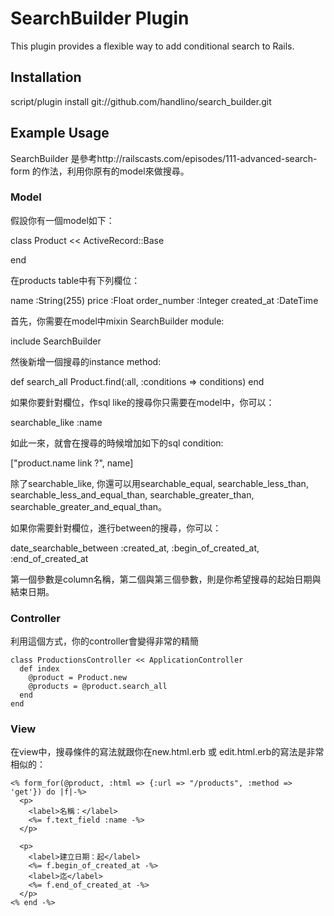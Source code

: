 SearchBuilder Plugin
=============================

This plugin provides a flexible way to add conditional search to Rails.

Installation
-----------------------------

script/plugin install git://github.com/handlino/search_builder.git

Example Usage
-----------------------------

SearchBuilder 是參考http://railscasts.com/episodes/111-advanced-search-form 的作法，利用你原有的model來做搜尋。

### Model

假設你有一個model如下：

  class Product << ActiveRecord::Base
    
  end

在products table中有下列欄位：

  name :String(255)
  price :Float
  order_number :Integer
  created_at :DateTime

首先，你需要在model中mixin SearchBuilder module:

  include SearchBuilder

然後新增一個搜尋的instance method:
  
  def search_all
    Product.find(:all, :conditions => conditions)
  end

如果你要針對欄位，作sql like的搜尋你只需要在model中，你可以：

  searchable_like :name

如此一來，就會在搜尋的時候增加如下的sql condition:
  
  ["product.name link ?", name]

除了searchable_like, 你還可以用searchable_equal, searchable_less_than, searchable_less_and_equal_than, searchable_greater_than, searchable_greater_and_equal_than。

如果你需要針對欄位，進行between的搜尋，你可以：

  date_searchable_between :created_at, :begin_of_created_at, :end_of_created_at

第一個參數是column名稱，第二個與第三個參數，則是你希望搜尋的起始日期與結束日期。


### Controller

  利用這個方式，你的controller會變得非常的精簡

    class ProductionsController << ApplicationController
      def index
        @product = Product.new
        @products = @product.search_all
      end
    end

### View

  在view中，搜尋條件的寫法就跟你在new.html.erb 或 edit.html.erb的寫法是非常相似的：

    <% form_for(@product, :html => {:url => "/products", :method => 'get'}) do |f|-%>
      <p>
        <label>名稱：</label>
        <%= f.text_field :name -%>
      </p>
    
      <p>
        <label>建立日期：起</label>
        <%= f.begin_of_created_at -%>
        <label>迄</label>
        <%= f.end_of_created_at -%>
      </p>
    <% end -%>


